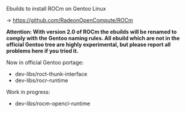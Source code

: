 Ebuilds to install ROCm on Gentoo Linux

-> https://github.com/RadeonOpenCompute/ROCm

**Attention: With version 2.0 of ROCm the ebuilds will be renamed to comply with the Gentoo naming rules. All ebuild which are not in the official Gentoo tree are highly experimental, but please report all problems here if you tried it.**

Now in official Gentoo portage:
 - dev-libs/roct-thunk-interface
 - dev-libs/rocr-runtime

Work in progress:
 - dev-libs/rocm-opencl-runtime

